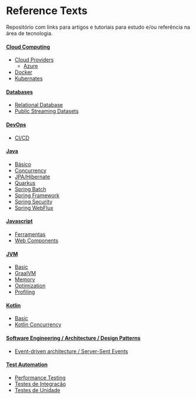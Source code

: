 # Reference Texts

Repositório com links para artigos e tutoriais para estudo e/ou referência na área de tecnologia.

#### [Cloud Computing]

 - [Cloud Providers]
    - [Azure]
 - [Docker] 
 - [Kubernates]

#### [Databases]
- [Relational Database]
- [Public Streaming Datasets]

#### [DevOps]

- [CI/CD]

#### [Java]

- [Básico]
- [Concurrency]
- [JPA/Hibernate]
- [Quarkus]
- [Spring Batch]
- [Spring Framework]
- [Spring Security]
- [Spring WebFlux]

#### [Javascript]

- [Ferramentas]
- [Web Components]

#### [JVM]
- [Basic](https://github.com/savitoh/Reference_Texts/tree/master/JVM#basic)
- [GraalVM]
- [Memory]
- [Optimization]
- [Profiling]

#### [Kotlin]

- [Basic]
- [Kotlin Concurrency]

#### [Software Engineering / Architecture / Design Patterns]

- [Event-driven architecture / Server-Sent Events]

#### [Test Automation]

- [Performance Testing]
- [Testes de Integração]
- [Testes de Unidade]


[Cloud Computing]: <https://github.com/savitoh/reference-texts/tree/master/Cloud%20Computing#cloud-computing-links>
[Cloud Providers]: <https://github.com/savitoh/reference-texts/tree/master/Cloud%20Computing#cloud-providers>
[Docker]: <https://github.com/savitoh/Reference_Texts/blob/master/Cloud%20Computing/#docker>
[Kubernates]: <https://github.com/savitoh/reference-texts/tree/master/Cloud%20Computing#kubernates>
[Azure]: <https://github.com/savitoh/reference-texts/tree/master/Cloud%20Computing#azure>

[comment]: # (Database)
[Databases]: <https://github.com/savitoh/reference-texts/tree/master/Databases#databases-links>
[Relational Database]: <https://github.com/savitoh/reference-texts/tree/master/Databases#relational-database>
[Public Streaming Datasets]: <https://github.com/savitoh/reference-texts/tree/master/Databases#public-streaming-datasets>


[DevOps]: <https://github.com/savitoh/Reference_Texts/tree/master/DevOps>
[CI/CD]: <https://github.com/savitoh/reference-texts/tree/master/DevOps#cicd>


[Java]: <https://github.com/savitoh/reference-texts/tree/master/Java#java-links>
[Concurrency]: <https://github.com/savitoh/reference-texts/tree/master/Java#concurrency>
[Básico]: <https://github.com/savitoh/reference-texts/tree/master/Java#b%C3%A1sico>
[JPA/Hibernate]: <https://github.com/savitoh/reference-texts/tree/master/Java#jpahibernate>
[JVM/GraalVM]: <https://github.com/savitoh/reference-texts/tree/master/Java#jvmgraalvm>
[Quarkus]: <https://github.com/savitoh/reference-texts/tree/master/Java#quarkus> 
[Spring Batch]: <https://github.com/savitoh/reference-texts/tree/master/Java#spring-batch>
[Spring Framework]: <https://github.com/savitoh/reference-texts/tree/master/Java#spring-framework>
[Spring Security]: <https://github.com/savitoh/reference-texts/tree/master/Java#spring-security>
[Spring WebFlux]: <https://github.com/savitoh/reference-texts/tree/master/Java#spring-webflux>


[JavaScript]:<https://github.com/savitoh/Reference_Texts/tree/master/JavaScript>
[Ferramentas]: <https://github.com/savitoh/Reference_Texts/tree/master/JavaScript#ferramentas>
[Web Components]: <https://github.com/savitoh/Reference_Texts/tree/master/JavaScript#web-components>


[comment]: # (JVM)
[JVM]: <https://github.com/savitoh/Reference_Texts/tree/master/JVM>
[GraalVM]: <https://github.com/savitoh/Reference_Texts/tree/master/JVM#graalvm>
[Memory]: <https://github.com/savitoh/Reference_Texts/tree/master/JVM#memory>
[Optimization]: <https://github.com/savitoh/Reference_Texts/tree/master/JVM#https://github.com/savitoh/Reference_Texts/tree/master/JVM#optimization>
[Profiling]: <https://github.com/savitoh/Reference_Texts/tree/master/JVM#profiling>


[Kotlin]: <https://github.com/savitoh/Reference_Texts/tree/master/Kotlin>
[Kotlin Concurrency]: <https://github.com/savitoh/reference-texts/tree/master/Kotlin#kotlin-concurrency>
[Basic]: <https://github.com/savitoh/reference-texts/tree/master/Kotlin#basic>

[Software Engineering / Architecture / Design Patterns]: <https://github.com/savitoh/reference-texts/tree/master/Software%20Engineering%20_Architecture_Design%20Patterns>
[Event-driven architecture / Server-Sent Events]: <https://github.com/savitoh/reference-texts/tree/master/Software%20Engineering%20_Architecture_Design%20Patterns#event-driven-architecture--server-sent-events>

[Test Automation]: <https://github.com/savitoh/reference-texts/tree/master/Test%20Automation#test-automation>
[Performance Testing]: <https://github.com/savitoh/reference-texts/tree/master/Test%20Automation#performance-testing>
[Testes de Integração]: <https://github.com/savitoh/reference-texts/tree/master/Test%20Automation#testes-de-integra%C3%A7%C3%A3o>
[Testes de Unidade]: <https://github.com/savitoh/reference-texts/tree/master/Test%20Automation#testes-de-unidade>

